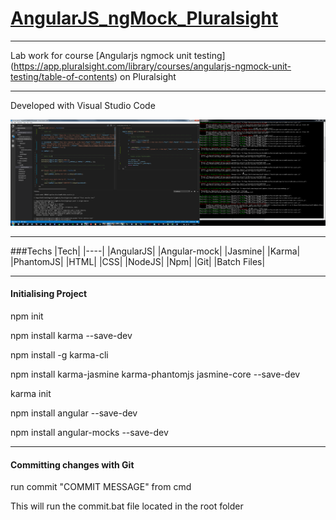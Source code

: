 # [AngularJS_ngMock_Pluralsight](https://www.pluralsight.com/courses/angularjs-ngmock-unit-testing)

---

Lab work for course [Angularjs ngmock unit testing] (https://app.pluralsight.com/library/courses/angularjs-ngmock-unit-testing/table-of-contents) on Pluralsight

---

Developed with Visual Studio Code

![TDD](https://github.com/Apollo013/AngularJS_ngMock_Pluralsight/blob/master/Screenshot.png?raw=true "TDD Screen shot")

---

###Techs
|Tech|
|----|
|AngularJS|
|Angular-mock|
|Jasmine|
|Karma|
|PhantomJS|
|HTML|
|CSS|
|NodeJS|
|Npm|
|Git|
|Batch Files|

---

#### Initialising Project
npm init

npm install karma --save-dev

npm install -g karma-cli

npm install karma-jasmine karma-phantomjs jasmine-core --save-dev

karma init

npm install angular --save-dev

npm install angular-mocks --save-dev

---

#### Committing changes with Git
run commit "COMMIT MESSAGE" from cmd

This will run the commit.bat file located in the root folder

